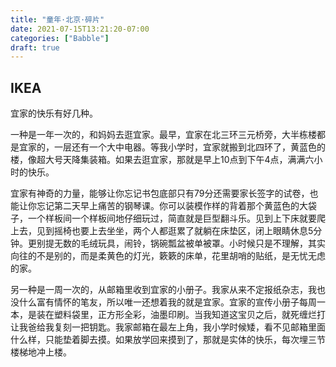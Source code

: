 ```yaml
---
title: "童年·北京·碎片"
date: 2021-07-15T13:21:20-07:00
categories: ["Babble"]
draft: true
---
```


## IKEA 
宜家的快乐有好几种。

一种是一年一次的，和妈妈去逛宜家。最早，宜家在北三环三元桥旁，大半栋楼都是宜家的，一层还有一个大中电器。等我小学时，宜家就搬到北四环了，黄蓝色的楼，像超大号天降集装箱。如果去逛宜家，那就是早上10点到下午4点，满满六小时的快乐。

宜家有神奇的力量，能够让你忘记书包底部只有79分还需要家长签字的试卷，也能让你忘记第二天早上痛苦的钢琴课。你可以装模作样的背着那个黄蓝色的大袋子，一个样板间一个样板间地仔细玩过，简直就是巨型翻斗乐。见到上下床就要爬上去，见到摇椅也要上去坐坐，两个人都逛累了就躺在床垫区，闭上眼睛休息5分钟。更别提无数的毛绒玩具，闹铃，锅碗瓢盆被单被罩。小时候只是不理解，其实向往的不是别的，而是柔黄色的灯光，簌簌的床单，花里胡哨的贴纸，是无忧无虑的家。

另一种是一周一次的，从邮箱里收到宜家的小册子。我家从来不定报纸杂志，我也没什么富有情怀的笔友，所以唯一还想着我的就是宜家。宜家的宣传小册子每周一本，是装在塑料袋里，正方形全彩，油墨印刷。当我知道这宝贝之后，就死缠烂打让我爸给我复刻一把钥匙。我家邮箱在最左上角，我小学时候矮，看不见邮箱里面什么样，只能垫着脚去摸。如果放学回来摸到了，那就是实体的快乐，每次埋三节楼梯地冲上楼。
